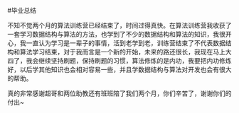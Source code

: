 #毕业总结

不知不觉两个月的算法训练营已经结束了，时间过得真快。在算法训练营我收获了一套学习数据结构与算法的方法，也学到了不少的数据结构和算法的知识，我很开心，我一直认为学习是一辈子的事情，活到老学到老，训练营结束了不代表数据结构和算法学习结束，对于我而言是一个新的开始，未来的路还很长，我现在马上大四了，我会继续坚持刷题，保持刷题的习惯，算法修炼的是内功，我要把内功修炼好，以后学其他知识也会相对容易一些，并且学数据结构与算法对开发也会有很大的帮助。

真的非常感谢超哥和两位助教还有班班陪了我们两个月，你们辛苦了，谢谢你们的付出~